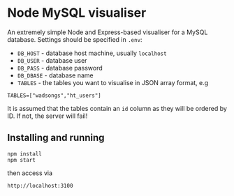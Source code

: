 # Node MySQL visualiser

An extremely simple Node and Express-based visualiser for a MySQL database.
Settings should be specified in `.env`:

- `DB_HOST` - database host machine, usually `localhost`
- `DB_USER` - database user
- `DB_PASS` - database password
- `DB_DBASE` - database name
- `TABLES` - the tables you want to visualise in JSON array format, e.g

```
TABLES=["wadsongs","ht_users"]
```

It is assumed that the tables contain an `id` column as they will be ordered by ID. If not, the server will fail!


## Installing and running

```
npm install
npm start 
```

then access via

```
http://localhost:3100
```
